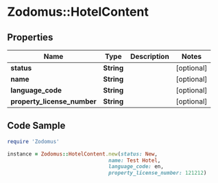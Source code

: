 # Zodomus::HotelContent

## Properties

Name | Type | Description | Notes
------------ | ------------- | ------------- | -------------
**status** | **String** |  | [optional] 
**name** | **String** |  | [optional] 
**language_code** | **String** |  | [optional] 
**property_license_number** | **String** |  | [optional] 

## Code Sample

```ruby
require 'Zodomus'

instance = Zodomus::HotelContent.new(status: New,
                                 name: Test Hotel,
                                 language_code: en,
                                 property_license_number: 121212)
```


